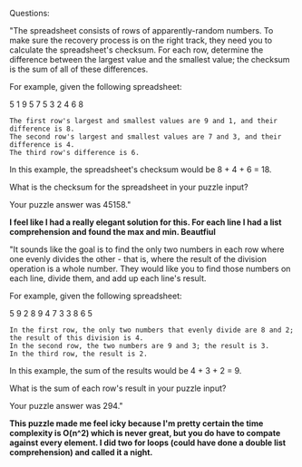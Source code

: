 Questions:

"The spreadsheet consists of rows of apparently-random numbers. To make sure the recovery process is on the right track, they need you to calculate the spreadsheet's checksum. For each row, determine the difference between the largest value and the smallest value; the checksum is the sum of all of these differences.

For example, given the following spreadsheet:

5 1 9 5
7 5 3
2 4 6 8

    The first row's largest and smallest values are 9 and 1, and their difference is 8.
    The second row's largest and smallest values are 7 and 3, and their difference is 4.
    The third row's difference is 6.

In this example, the spreadsheet's checksum would be 8 + 4 + 6 = 18.

What is the checksum for the spreadsheet in your puzzle input?

Your puzzle answer was 45158."

<b>I feel like I had a really elegant solution for this. For each line I had a list comprehension and found the max and min. Beautfiul</b>

"It sounds like the goal is to find the only two numbers in each row where one evenly divides the other - that is, where the result of the division operation is a whole number. They would like you to find those numbers on each line, divide them, and add up each line's result.

For example, given the following spreadsheet:

5 9 2 8
9 4 7 3
3 8 6 5

    In the first row, the only two numbers that evenly divide are 8 and 2; the result of this division is 4.
    In the second row, the two numbers are 9 and 3; the result is 3.
    In the third row, the result is 2.

In this example, the sum of the results would be 4 + 3 + 2 = 9.

What is the sum of each row's result in your puzzle input?

Your puzzle answer was 294."

<b>This puzzle made me feel icky because I'm pretty certain the time complexity is O(n^2) which is never great, but you do have to compate against every element. I did two for loops (could have done a double list comprehension) and called it a night.</b>
